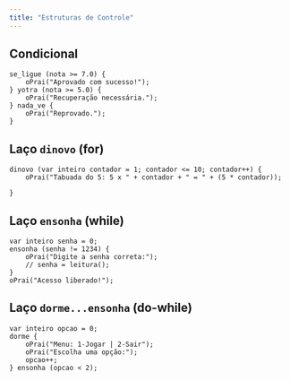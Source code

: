 ```yaml
---
title: "Estruturas de Controle"
---
```

## Condicional

```yotra
se_ligue (nota >= 7.0) {
    oPrai("Aprovado com sucesso!");
} yotra (nota >= 5.0) {
    oPrai("Recuperação necessária.");
} nada_ve {
    oPrai("Reprovado.");
}
```

## Laço `dinovo` (for)

```yotra
dinovo (var inteiro contador = 1; contador <= 10; contador++) {
    oPrai("Tabuada do 5: 5 x " + contador + " = " + (5 * contador));

}
```

## Laço `ensonha` (while)

```yotra
var inteiro senha = 0;
ensonha (senha != 1234) {
    oPrai("Digite a senha correta:");
    // senha = leitura();
}
oPrai("Acesso liberado!");
```

## Laço `dorme...ensonha` (do-while)

```yotra
var inteiro opcao = 0;
dorme {
    oPrai("Menu: 1-Jogar | 2-Sair");
    oPrai("Escolha uma opção:");
    opcao++;
} ensonha (opcao < 2);
```